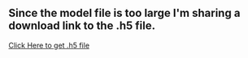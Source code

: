 ## Since the model file is too large I'm sharing a download link to the .h5 file.

[Click Here to get .h5 file](https://drive.google.com/file/d/1WeVxx9bUSIkK6uY3Fuht4p-h1vEmHvpf/view?usp=sharing)
